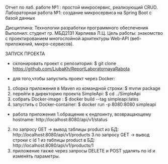 
Отчет по лаб. работе №1 : простой микросервис, реализующий CRUD.
Лабораторная работа №1: создание микросервиса на Spring Boot с базой данных

Дисциплина: Технологии разработки программного обеспечения
Выполнил: студент гр. МБД2131 Харлиева Л.Ц.
Цель работы: знакомство с проектированием многослойной архитектуры Web-API (веб-приложений, микро-сервисов).

ЗАПУСК ПРОЕКТА
- склонировать проект с репозитория:
$ git clone
https://github.com/LiubaKh/ReportLaboratornayaRabota

- для того,чтобы запустить проект через Docker:
1. сборка приложения в Maven из командной строки:
$ mvnw package
2. перейти в директорию проекта SimpleApi:
$ cd ../SimpleApi
3. собрать Docker-image :
$ docker build --tag simpleapi:lates
4. запустить c Docker-container:
$ docker run -p 8080:8080 simpleapi
- работа приложения
1.обращение к ендпоинту, возвращающему hostname:
http://localhost:8080/api/v1/status
2. по запросу GET -> вывод таблицы product из БД:
http://localhost:8080/api/v1/products
3.по запросу GET -> вывод строки c id 1  из таблицы  product в БД:
http://localhost:8080/api/v1/products/1
4. приложение также через запросы DELETE и POST удалять по id и изменять параметры.
